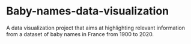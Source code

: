 # Baby-names-data-visualization
A data visualization project that aims at highlighting relevant information from a dataset of baby names in France from 1900 to 2020.
